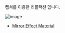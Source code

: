 캡쳐를 이용한 리플랙션 입니다.

![image](https://github.com/kbmhansungb/kbmhansungb.github.io/assets/56149613/02a2488e-0517-41f1-b468-ef2b05f8d0b6)

* [Mirror Effect Material](https://www.youtube.com/watch?v=B-fbSiN3yB0)
